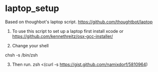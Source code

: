 laptop_setup
============

Based on thoughbot's laptop script. https://github.com/thoughtbot/laptop 


1) To use this script to set up a laptop first install xcode or https://github.com/kennethreitz/osx-gcc-installer/ 

2) Change your shell

chsh -s /bin/zsh

3) Then run.
zsh &lt;(curl -s https://gist.github.com/namixdorf/5810964)
